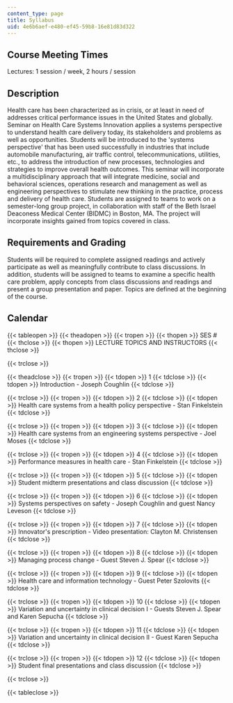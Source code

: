 ```yaml
---
content_type: page
title: Syllabus
uid: 4e6b6aef-e480-ef45-59b8-16e81d83d322
---
```


Course Meeting Times
--------------------

Lectures: 1 session / week, 2 hours / session

Description
-----------

Health care has been characterized as in crisis, or at least in need of addresses critical performance issues in the United States and globally. Seminar on Health Care Systems Innovation applies a systems perspective to understand health care delivery today, its stakeholders and problems as well as opportunities. Students will be introduced to the 'systems perspective' that has been used successfully in industries that include automobile manufacturing, air traffic control, telecommunications, utilities, etc., to address the introduction of new processes, technologies and strategies to improve overall health outcomes. This seminar will incorporate a multidisciplinary approach that will integrate medicine, social and behavioral sciences, operations research and management as well as engineering perspectives to stimulate new thinking in the practice, process and delivery of health care. Students are assigned to teams to work on a semester-long group project, in collaboration with staff of the Beth Israel Deaconess Medical Center (BIDMC) in Boston, MA. The project will incorporate insights gained from topics covered in class.

Requirements and Grading
------------------------

Students will be required to complete assigned readings and actively participate as well as meaningfully contribute to class discussions. In addition, students will be assigned to teams to examine a specific health care problem, apply concepts from class discussions and readings and present a group presentation and paper. Topics are defined at the beginning of the course.

Calendar
--------

{{< tableopen >}}
{{< theadopen >}}
{{< tropen >}}
{{< thopen >}}
SES #
{{< thclose >}}
{{< thopen >}}
LECTURE TOPICS AND INSTRUCTORS
{{< thclose >}}

{{< trclose >}}

{{< theadclose >}}
{{< tropen >}}
{{< tdopen >}}
1
{{< tdclose >}}
{{< tdopen >}}
Introduction - Joseph Coughlin
{{< tdclose >}}

{{< trclose >}}
{{< tropen >}}
{{< tdopen >}}
2
{{< tdclose >}}
{{< tdopen >}}
Health care systems from a health policy perspective - Stan Finkelstein
{{< tdclose >}}

{{< trclose >}}
{{< tropen >}}
{{< tdopen >}}
3
{{< tdclose >}}
{{< tdopen >}}
Health care systems from an engineering systems perspective - Joel Moses
{{< tdclose >}}

{{< trclose >}}
{{< tropen >}}
{{< tdopen >}}
4
{{< tdclose >}}
{{< tdopen >}}
Performance measures in health care - Stan Finkelstein
{{< tdclose >}}

{{< trclose >}}
{{< tropen >}}
{{< tdopen >}}
5
{{< tdclose >}}
{{< tdopen >}}
Student midterm presentations and class discussion
{{< tdclose >}}

{{< trclose >}}
{{< tropen >}}
{{< tdopen >}}
6
{{< tdclose >}}
{{< tdopen >}}
Systems perspectives on safety - Joseph Coughlin and guest Nancy Leveson
{{< tdclose >}}

{{< trclose >}}
{{< tropen >}}
{{< tdopen >}}
7
{{< tdclose >}}
{{< tdopen >}}
Innovator's prescription - Video presentation: Clayton M. Christensen
{{< tdclose >}}

{{< trclose >}}
{{< tropen >}}
{{< tdopen >}}
8
{{< tdclose >}}
{{< tdopen >}}
Managing process change - Guest Steven J. Spear
{{< tdclose >}}

{{< trclose >}}
{{< tropen >}}
{{< tdopen >}}
9
{{< tdclose >}}
{{< tdopen >}}
Health care and information technology - Guest Peter Szolovits
{{< tdclose >}}

{{< trclose >}}
{{< tropen >}}
{{< tdopen >}}
10
{{< tdclose >}}
{{< tdopen >}}
Variation and uncertainty in clinical decision I - Guests Steven J. Spear and Karen Sepucha
{{< tdclose >}}

{{< trclose >}}
{{< tropen >}}
{{< tdopen >}}
11
{{< tdclose >}}
{{< tdopen >}}
Variation and uncertainty in clinical decision II - Guest Karen Sepucha
{{< tdclose >}}

{{< trclose >}}
{{< tropen >}}
{{< tdopen >}}
12
{{< tdclose >}}
{{< tdopen >}}
Student final presentations and class discussion
{{< tdclose >}}

{{< trclose >}}

{{< tableclose >}}